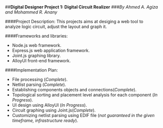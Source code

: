 ##**Digital Designer Project 1: Digital Circuit Realizer**
###*By Ahmed A. Agiza and Mohammed R. Anany*

####Project Description:
This projects aims at desiging a web tool to analyze logic circuit, adjust the layout and graph it.


####Frameworks and libraries:
* Node.js web framework.
* Express.js web application framework.
* Joint.js graphing library.
* AlloyUI front-end framework.

####Implementation Plan:
* File processing (*Complete*).
* Netlist parsing (*Complete*).
* Establishing components objects and connections(*Complete*).
* Topological sorting and placement level analysis for each component (*In Progress*).
* UI design using AlloyUI (*In Progress*).
* Circuit graphing using Joint.js(*Complete*).
* Customizing netlist parsing using EDIF file (*not guaranteed in the given timeframe, infrastructure ready*).

